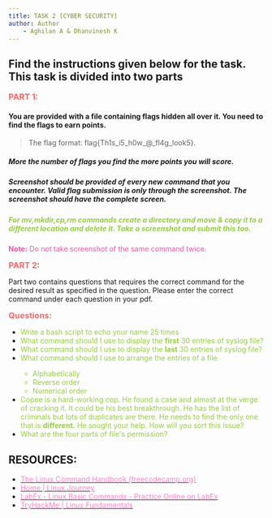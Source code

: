 ```yaml
---
title: TASK 2 [CYBER SECURITY]
author: Author
    - Aghilan A & Dhanvinesh K
---
```


## Find the instructions given below for the task. This task is divided into two parts
<b><span style="color: #FF6363; font-size: 1rem;">PART 1:</style></b>

#### You are provided with a file containing flags hidden all over it. You need to find the flags to earn points.

> The flag format: flag{Th1s\_i5\_h0w\_@\_fl4g\_look5}.

##### More the number of flags you find the more points you will score.

#####  Screenshot should be provided of every new command that you encounter. Valid flag submission is only through the screenshot. **The screenshot should have the complete screen.** 

##### <span style="color:#95CD41;"> For **mv,mkdir,cp,rm** commands create a directory and move &amp; copy it to a different location and delete it. Take a screenshot and submit this too. </span>

<span style="color: #FA4EAB"> **Note:** Do not take screenshot of the same command twice. </span>

<b><span style="color: #FF6363; font-size: 1rem;">PART 2:</style></b>

Part two contains questions that requires the correct command for the desired result as specified in the question. Please enter the correct command under each question in your pdf.

<b><span style="color: #FF6363; font-size: 1rem;"> Questions: </span></b>

- <span style="color:#95CD41;"> Write a bash script to echo your name 25 times </span>
- <span style="color:#95CD41;"> What command should I use to display the **first** 30 entries of syslog file?
- <span style="color:#95CD41;"> What command should I use to display the **last** 30 entries of syslog file?
- <span style="color:#95CD41;"> What command should I use to arrange the entries of a file
  - <span style="color:#95CD41;"> Alphabetically
  - <span style="color:#95CD41;"> Reverse order
  - <span style="color:#95CD41;"> Numerical order
- <span style="color:#95CD41;"> Copee is a hard-working cop. He found a case and almost at the verge of cracking it. It could be his best breakthrough. He has the list of criminals but lots of duplicates are there. He needs to find the only one that is **different.** He sought your help. How will you sort this issue?
- <span style="color:#95CD41;"> What are the four parts of file&#39;s permission?

## RESOURCES:

- [<span style="color: #FE83C6">The Linux Command Handbook (freecodecamp.org) </span>](https://www.freecodecamp.org/news/the-linux-commands-handbook/)
- [<span style="color: #FE83C6"> Home | Linux Journey </span>](https://linuxjourney.com/)
- [<span style="color: #FE83C6"> LabEx - Linux Basic Commands - Practice Online on LabEx </span>](https://labex.io/courses/linux-basic-commands-practice-online)
- [<span style="color: #FE83C6"> TryHackMe | Linux Fundamentals </span>](https://tryhackme.com/module/linux-fundamentals)